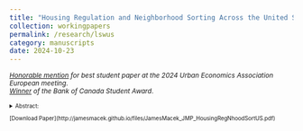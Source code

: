 ```yaml
---
title: "Housing Regulation and Neighborhood Sorting Across the United States <br> (Job Market Paper)"
collection: workingpapers
permalink: /research/lswus
category: manuscripts
date: 2024-10-23
---
```

<small>*[Honorable mention](https://urbaneconomics.org/meetings/awards.html) for best student paper at the 2024 Urban Economics Association European meeting*. <br>
       *[Winner](https://www.bankofcanada.ca/research/research-paper-awards/) of the Bank of Canada Student Award*.<small> 
<details><summary>Abstract:</summary>
<br/>
<small> In this paper, I consider the effect of minimum lot size regulation on welfare and urban structure. I
show that minimal lots are the most expensive in the low-density neighborhoods of productive cities
relative to others, and this can explain the sorting on income into these cities and neighborhoods.
Motivated by this evidence, I construct a general equilibrium model in which households of heterogeneous
incomes choose cities and neighborhoods, value affluent neighbors, and are burdened differently
by regulation. A counterfactual deregulation exercise shows significant and progressive welfare gains
for renting households (9% of income) that offset the losses to landowners (17% of land values). The
exercise also reveals two surprising results. First, any productivity gains that occur from the expansion
of productive cities is largely nullified by the out-migration of affluent households who prefer regulated
neighborhoods. Second, deregulation exacerbates the costs of the neighborhood choice externality arising
from the demand for affluent neighbors, but only slightly. These results suggest that
the most important consequence of deregulating housing markets is increasing housing affordability.
Other counterfactual exercises underscore cities’ lack of incentives to unilaterally deregulate and show
a significant opportunity for improved spatial targeting. </small>
</details>
<br/>
[Download Paper](http://jamesmacek.github.io/files/JamesMacek_JMP_HousingRegNhoodSortUS.pdf)